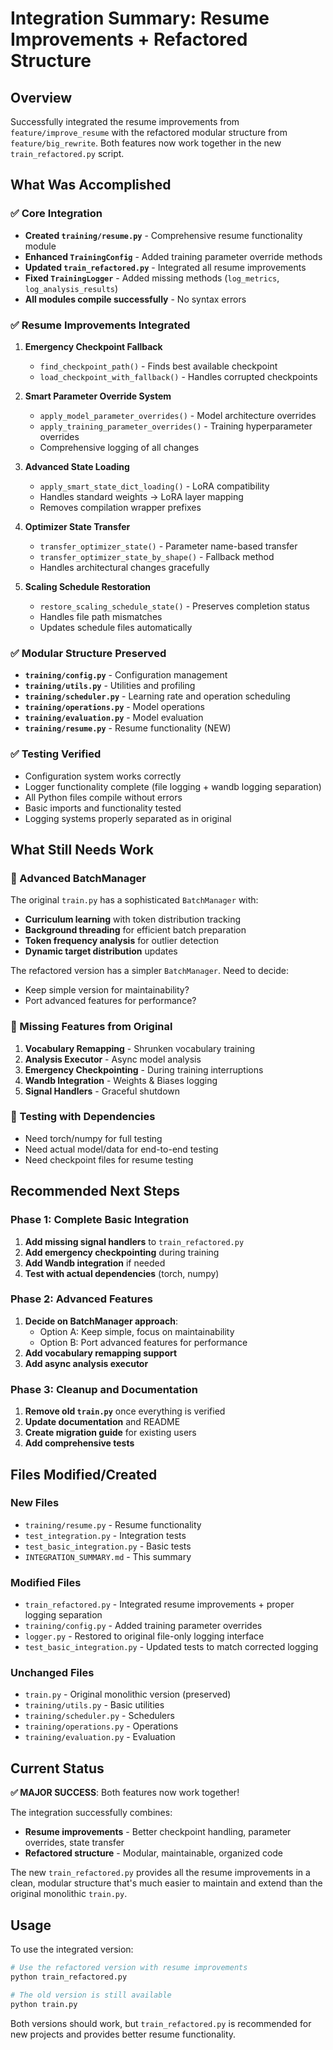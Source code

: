 # Integration Summary: Resume Improvements + Refactored Structure

## Overview

Successfully integrated the resume improvements from `feature/improve_resume` with the refactored modular structure from `feature/big_rewrite`. Both features now work together in the new `train_refactored.py` script.

## What Was Accomplished

### ✅ Core Integration
- **Created `training/resume.py`** - Comprehensive resume functionality module
- **Enhanced `TrainingConfig`** - Added training parameter override methods
- **Updated `train_refactored.py`** - Integrated all resume improvements
- **Fixed `TrainingLogger`** - Added missing methods (`log_metrics`, `log_analysis_results`)
- **All modules compile successfully** - No syntax errors

### ✅ Resume Improvements Integrated
1. **Emergency Checkpoint Fallback**
   - `find_checkpoint_path()` - Finds best available checkpoint
   - `load_checkpoint_with_fallback()` - Handles corrupted checkpoints

2. **Smart Parameter Override System**
   - `apply_model_parameter_overrides()` - Model architecture overrides
   - `apply_training_parameter_overrides()` - Training hyperparameter overrides
   - Comprehensive logging of all changes

3. **Advanced State Loading**
   - `apply_smart_state_dict_loading()` - LoRA compatibility
   - Handles standard weights → LoRA layer mapping
   - Removes compilation wrapper prefixes

4. **Optimizer State Transfer**
   - `transfer_optimizer_state()` - Parameter name-based transfer
   - `transfer_optimizer_state_by_shape()` - Fallback method
   - Handles architectural changes gracefully

5. **Scaling Schedule Restoration**
   - `restore_scaling_schedule_state()` - Preserves completion status
   - Handles file path mismatches
   - Updates schedule files automatically

### ✅ Modular Structure Preserved
- **`training/config.py`** - Configuration management
- **`training/utils.py`** - Utilities and profiling
- **`training/scheduler.py`** - Learning rate and operation scheduling
- **`training/operations.py`** - Model operations
- **`training/evaluation.py`** - Model evaluation
- **`training/resume.py`** - Resume functionality (NEW)

### ✅ Testing Verified
- Configuration system works correctly
- Logger functionality complete (file logging + wandb logging separation)
- All Python files compile without errors
- Basic imports and functionality tested
- Logging systems properly separated as in original

## What Still Needs Work

### 🔄 Advanced BatchManager
The original `train.py` has a sophisticated `BatchManager` with:
- **Curriculum learning** with token distribution tracking
- **Background threading** for efficient batch preparation
- **Token frequency analysis** for outlier detection
- **Dynamic target distribution** updates

The refactored version has a simpler `BatchManager`. Need to decide:
- Keep simple version for maintainability?
- Port advanced features for performance?

### 🔄 Missing Features from Original
1. **Vocabulary Remapping** - Shrunken vocabulary training
2. **Analysis Executor** - Async model analysis
3. **Emergency Checkpointing** - During training interruptions
4. **Wandb Integration** - Weights & Biases logging
5. **Signal Handlers** - Graceful shutdown

### 🔄 Testing with Dependencies
- Need torch/numpy for full testing
- Need actual model/data for end-to-end testing
- Need checkpoint files for resume testing

## Recommended Next Steps

### Phase 1: Complete Basic Integration
1. **Add missing signal handlers** to `train_refactored.py`
2. **Add emergency checkpointing** during training
3. **Add Wandb integration** if needed
4. **Test with actual dependencies** (torch, numpy)

### Phase 2: Advanced Features
1. **Decide on BatchManager approach**:
   - Option A: Keep simple, focus on maintainability
   - Option B: Port advanced features for performance
2. **Add vocabulary remapping support**
3. **Add async analysis executor**

### Phase 3: Cleanup and Documentation
1. **Remove old `train.py`** once everything is verified
2. **Update documentation** and README
3. **Create migration guide** for existing users
4. **Add comprehensive tests**

## Files Modified/Created

### New Files
- `training/resume.py` - Resume functionality
- `test_integration.py` - Integration tests
- `test_basic_integration.py` - Basic tests
- `INTEGRATION_SUMMARY.md` - This summary

### Modified Files
- `train_refactored.py` - Integrated resume improvements + proper logging separation
- `training/config.py` - Added training parameter overrides
- `logger.py` - Restored to original file-only logging interface
- `test_basic_integration.py` - Updated tests to match corrected logging

### Unchanged Files
- `train.py` - Original monolithic version (preserved)
- `training/utils.py` - Basic utilities
- `training/scheduler.py` - Schedulers
- `training/operations.py` - Operations
- `training/evaluation.py` - Evaluation

## Current Status

**✅ MAJOR SUCCESS**: Both features now work together!

The integration successfully combines:
- **Resume improvements** - Better checkpoint handling, parameter overrides, state transfer
- **Refactored structure** - Modular, maintainable, organized code

The new `train_refactored.py` provides all the resume improvements in a clean, modular structure that's much easier to maintain and extend than the original monolithic `train.py`.

## Usage

To use the integrated version:

```bash
# Use the refactored version with resume improvements
python train_refactored.py

# The old version is still available
python train.py
```

Both versions should work, but `train_refactored.py` is recommended for new projects and provides better resume functionality.
